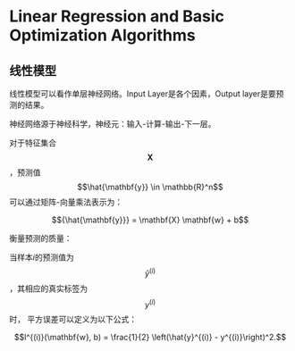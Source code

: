 # Linear Regression and Basic Optimization Algorithms

## 线性模型

线性模型可以看作单层神经网络。Input Layer是各个因素，Output layer是要预测的结果。

神经网络源于神经科学，神经元：输入-计算-输出-下一层。

对于特征集合$$\mathbf{X}$$，预测值$$\hat{\mathbf{y}} \in \mathbb{R}^n$$
可以通过矩阵-向量乘法表示为：

$${\hat{\mathbf{y}}} = \mathbf{X} \mathbf{w} + b$$

衡量预测的质量：

当样本$i$的预测值为$$\hat{y}^{(i)}$$，其相应的真实标签为$$y^{(i)}$$时，
平方误差可以定义为以下公式：

$$l^{(i)}(\mathbf{w}, b) = \frac{1}{2} \left(\hat{y}^{(i)} - y^{(i)}\right)^2.$$

